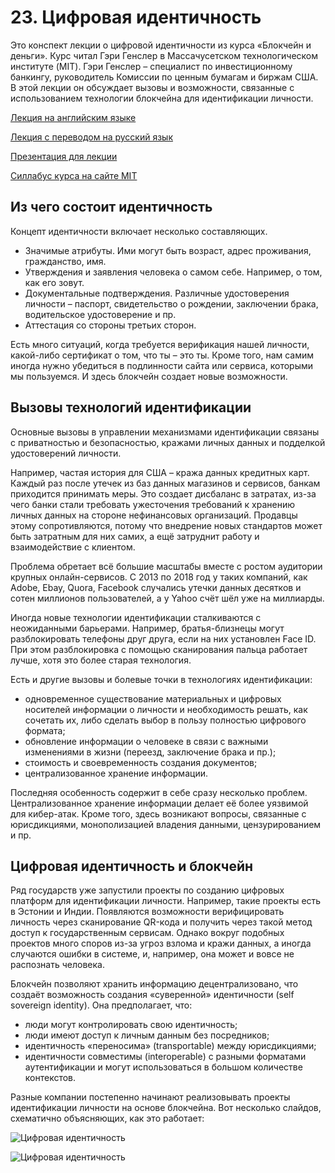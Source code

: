 # 23. Цифровая идентичность

Это конспект лекции о цифровой идентичности из курса «Блокчейн и деньги». Курс читал Гэри Генслер в Массачусетском технологическом институте (MIT). Гэри Генслер – специалист по инвестиционному банкингу, руководитель Комиссии по ценным бумагам и биржам США. В этой лекции он обсуждает вызовы и возможности, связанные с использованием технологии блокчейна для идентификации личности.

[Лекция на английским языке](https://api.vc.ru/v2.8/redirect?to=https%3A%2F%2Fwww.youtube.com%2Fwatch%3Fv%3DW06Le8fw0vU%26list%3DWL%26index%3D3%26t%3D398s&postId=607076)

[Лекция с переводом на русский язык](https://api.vc.ru/v2.8/redirect?to=https%3A%2F%2Fwww.youtube.com%2Fwatch%3Fv%3D_MqCymFnRJs%26list%3DPLDTlYmDW7oIgx1WrpkEAkrQVF-hvdConK%26index%3D22&postId=607076)

[Презентация для лекции](https://api.vc.ru/v2.8/redirect?to=https%3A%2F%2Focw.mit.edu%2Fcourses%2F15-s12-blockchain-and-money-fall-2018%2Fresources%2Fmit15_s12f18_ses23%2F&postId=607076)

[Силлабус курса на сайте MIT](https://api.vc.ru/v2.8/redirect?to=https%3A%2F%2Focw.mit.edu%2Fcourses%2F15-s12-blockchain-and-money-fall-2018%2Fpages%2Fsyllabus%2F&postId=607076)

## Из чего состоит идентичность

Концепт идентичности включает несколько составляющих.

- Значимые атрибуты. Ими могут быть возраст, адрес проживания, гражданство, имя.
- Утверждения и заявления человека о самом себе. Например, о том, как его зовут.
- Документальные подтверждения. Различные удостоверения личности – паспорт, свидетельство о рождении, заключении брака, водительское удостоверение и пр.
- Аттестация со стороны третьих сторон.

Есть много ситуаций, когда требуется верификация нашей личности, какой-либо сертификат о том, что ты – это ты. Кроме того, нам самим иногда нужно убедиться в подлинности сайта или сервиса, которыми мы пользуемся. И здесь блокчейн создает новые возможности.

## Вызовы технологий идентификации

Основные вызовы в управлении механизмами идентификации связаны с приватностью и безопасностью, кражами личных данных и подделкой удостоверений личности.

Например, частая история для США – кража данных кредитных карт. Каждый раз после утечек из баз данных магазинов и сервисов, банкам приходится принимать меры. Это создает дисбаланс в затратах, из-за чего банки стали требовать ужесточения требований к хранению личных данных на стороне нефинансовых организаций. Продавцы этому сопротивляются, потому что внедрение новых стандартов может быть затратным для них самих, а ещё затруднит работу и взаимодействие с клиентом.

Проблема обретает всё большие масштабы вместе с ростом аудитории крупных онлайн-сервисов. С 2013 по 2018 год у таких компаний, как Adobe, Ebay, Quora, Facebook случались утечки данных десятков и сотен миллионов пользователей, а у Yahoo счёт шёл уже на миллиарды.

Иногда новые технологии идентификации сталкиваются с неожиданными барьерами. Например, братья-близнецы могут разблокировать телефоны друг друга, если на них установлен Face ID. При этом разблокировка с помощью сканирования пальца работает лучше, хотя это более старая технология.

Есть и другие вызовы и болевые точки в технологиях идентификации:

- одновременное существование материальных и цифровых носителей информации о личности и необходимость решать, как сочетать их, либо сделать выбор в пользу полностью цифрового формата;
- обновление информации о человеке в связи с важными изменениями в жизни (переезд, заключение брака и пр.);
- стоимость и своевременность создания документов;
- централизованное хранение информации.

Последняя особенность содержит в себе сразу несколько проблем. Централизованное хранение информации делает её более уязвимой для кибер-атак. Кроме того, здесь возникают вопросы, связанные с юрисдикциями, монополизацией владения данными, цензурированием и пр.

## Цифровая идентичность и блокчейн

Ряд государств уже запустили проекты по созданию цифровых платформ для идентификации личности. Например, такие проекты есть в Эстонии и Индии. Появляются возможности верифицировать личность через сканирование QR-кода и получить через такой метод доступ к государственным сервисам. Однако вокруг подобных проектов много споров из-за угроз взлома и кражи данных, а иногда случаются ошибки в системе, и, например, она может и вовсе не распознать человека.

Блокчейн позволяют хранить информацию децентрализовано, что создаёт возможность создания «суверенной» идентичности (self sovereign identity). Она предполагает, что:

- люди могут контролировать свою идентичность;
- люди имеют доступ к личным данным без посредников;
- идентичность «переносима» (transportable) между юрисдикциями;
- идентичности совместимы (interoperable) с разными форматами аутентификации и могут использоваться в большом количестве контекстов.

Разные компании постепенно начинают реализовывать проекты идентификации личности на основе блокчейна. Вот несколько слайдов, схематично объясняющих, как это работает:

![Цифровая идентичность](https://leonardo.osnova.io/5f92acba-946d-572a-96ad-49b14b93ffdc/-/preview/592x/)

![Цифровая идентичность](https://leonardo.osnova.io/9e8248aa-87d8-5526-ab55-ed7805ac4e99/-/preview/592x/)